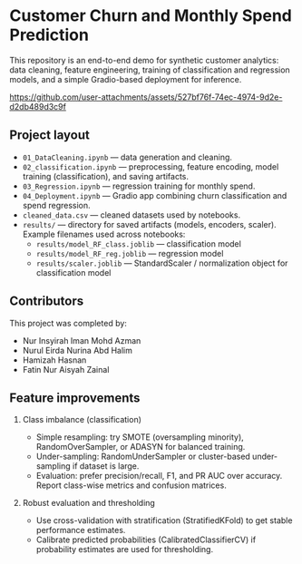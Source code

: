 # Customer Churn and Monthly Spend Prediction

This repository is an end-to-end demo for synthetic customer analytics: data cleaning, feature engineering, training of classification and regression models, and a simple Gradio-based deployment for inference.

https://github.com/user-attachments/assets/527bf76f-74ec-4974-9d2e-d2db489d3c9f

## Project layout

- `01_DataCleaning.ipynb` — data generation and cleaning.
- `02_classification.ipynb` — preprocessing, feature encoding, model training (classification), and saving artifacts.
- `03_Regression.ipynb` — regression training for monthly spend.
- `04_Deployment.ipynb` — Gradio app combining churn classification and spend regression.
- `cleaned_data.csv` — cleaned datasets used by notebooks.
- `results/` — directory for saved artifacts (models, encoders, scaler). Example filenames used across notebooks:
  - `results/model_RF_class.joblib` — classification model
  - `results/model_RF_reg.joblib` — regression model
  - `results/scaler.joblib` — StandardScaler / normalization object for classification model

## Contributors

This project was completed by:

- Nur Insyirah Iman Mohd Azman
- Nurul Eirda Nurina Abd Halim
- Hamizah Hasnan
- Fatin Nur Aisyah Zainal

## Feature improvements
1) Class imbalance (classification)
	- Simple resampling: try SMOTE (oversampling minority), RandomOverSampler, or ADASYN for balanced training.
	- Under-sampling: RandomUnderSampler or cluster-based under-sampling if dataset is large.
	- Evaluation: prefer precision/recall, F1, and PR AUC over accuracy. Report class-wise metrics and confusion matrices.

2) Robust evaluation and thresholding
	- Use cross-validation with stratification (StratifiedKFold) to get stable performance estimates.
	- Calibrate predicted probabilities (CalibratedClassifierCV) if probability estimates are used for thresholding.
